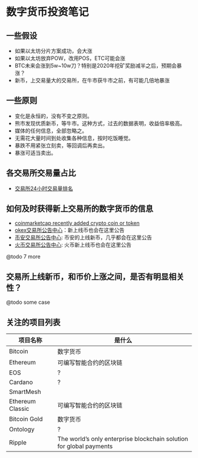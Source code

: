 # 数字货币投资笔记

## 一些假设

- 如果以太坊分片方案成功，会大涨
- 如果以太坊放弃POW，改用POS，ETC可能会涨
- BTC未来会涨到5w~10w刀？特别是2020年挖矿奖励减半之后，预期会暴涨？
- 新币，上交易量大的交易所，在牛市获牛市之前，有可能几倍地暴涨

## 一些原则

- 变化是永恒的，没有不变之原则。
- 熊市发现优质新币，等牛市。这种方式，过去的数据表明，收益倍率极高。
- 媒体的任何信息，全部忽略之。
- 无需花大量时间到处收集各种信息，按时吃饭睡觉。
- 暴跌不用紧张立刻卖，等回调后再卖出。
- 暴涨可适当卖出。

## 各交易所交易量占比

- [交易所24小时交易量排名](https://coinmarketcap.com/exchanges/volume/24-hour/all/)

## 如何及时获得新上交易所的数字货币的信息

- [coinmarketcap recently added crypto coin or token](https://coinmarketcap.com/new/)
- [okex交易所公告中心](https://support.okex.com/hc/zh-cn/categories/115000275131-%E5%85%AC%E5%91%8A%E4%B8%AD%E5%BF%83)：新上线币也会在这里公告
- [币安交易所公告中心](https://support.binance.com/hc/zh-cn/categories/115000056351): 币安的上线新币，几乎都会在这里公告
- [火币交易所公告中心](https://www.huobi.pro/zh-cn/notice/): 火币新上线币也会在这里公告

@todo 7 more

## 交易所上线新币，和币价上涨之间，是否有明显相关性？

@todo some case

## 关注的项目列表

| 项目名称| 是什么 |
| -------- | -------- |
| Bitcoin | 数字货币 |
| Ethereum | 可编写智能合约的区块链|
| EOS | ? |
|Cardano | ? |
| SmartMesh | 
|Ethereum Classic|可编写智能合约的区块链|
|Bitcoin Gold| 数字货币 |
|Ontology| ? |
|Ripple | The world’s only enterprise blockchain solution for global payments |







